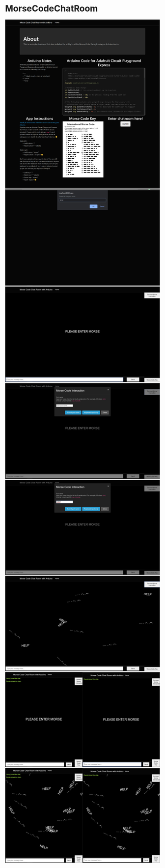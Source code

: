 # MorseCodeChatRoom

<div>
    <img src="/screencapture-localhost-8080-2020-04-30-14_57_10.png">
</div>
<div>
    <img src="/Annotation%202020-04-30%20145812.jpg">
</div>
<div>
    <img src="/Annotation%202020-04-30%20145833.jpg">
</div>
<div>
    <img src="/Annotation%202020-04-30%20145851.jpg">
</div>
<div>
    <img src="/Annotation%202020-04-30%20145906.jpg">
</div>
<div>
    <img src="/Annotation%202020-04-30%20145939.jpg">
</div>
<div>
    <img src="/Annotation%202020-04-30%20150031.jpg">
</div>
<div>
    <img src="/Annotation%202020-04-30%20150109.jpg">
</div>
